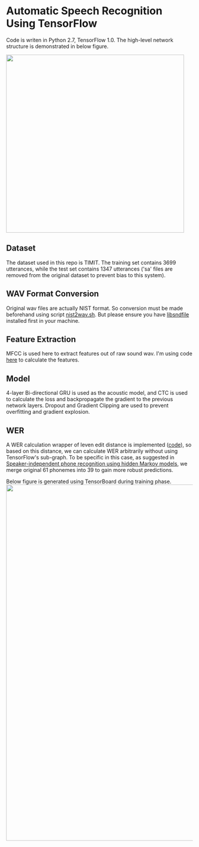 # Automatic Speech Recognition Using TensorFlow
Code is writen in Python 2.7, TensorFlow 1.0.
The high-level network structure is demonstrated in below figure. 

<img src="https://github.com/brianlan/automatic-speech-recognition/blob/master/ASR%20Network%20Structure.PNG" width="480">

## Dataset
The dataset used in this repo is TIMIT. The training set contains 3699 utterances, while the test set contains 1347 utterances ('sa' files are removed from the original dataset to prevent bias to this system). 

## WAV Format Conversion
Original wav files are actually NIST format. So conversion must be made beforehand using script [nist2wav.sh](https://github.com/brianlan/automatic-speech-recognition/blob/master/src/nist2wav.sh). But please ensure you have [libsndfile](http://www.mega-nerd.com/libsndfile/) installed first in your machine. 

## Feature Extraction
MFCC is used here to extract features out of raw sound wav. I'm using code [here](https://github.com/zzw922cn/Automatic_Speech_Recognition/blob/master/feature/core/calcmfcc.py) to calculate the features.

## Model
4-layer Bi-directional GRU is used as the acoustic model, and CTC is used to calculate the loss and backpropagate the gradient to the previous network layers. Dropout and Gradient Clipping are used to prevent overfitting and gradient explosion.

## WER
A WER calculation wrapper of leven edit distance is implemented ([code](https://github.com/brianlan/automatic-speech-recognition/blob/master/src/utils/PER_merge_phn.py)), so based on this distance, we can calculate WER arbitrarily without using TensorFlow's sub-graph. To be specific in this case, as suggested in [Speaker-independent phone recognition using hidden Markov models](http://repository.cmu.edu/cgi/viewcontent.cgi?article=2768&context=compsci), we merge original 61 phonemes into 39 to gain more robust predictions.

Below figure is generated using TensorBoard during training phase.
<img src="https://github.com/brianlan/automatic-speech-recognition/blob/master/tensorboard_train_error.png" width="960">
